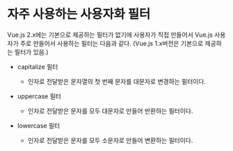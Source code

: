 # 자주 사용하는 사용자화 필터
Vue.js 2.x에는 기본으로 제공하는 필터가 없기에 사용자가 직접 만들어서 
Vue.js 사용자가 주로 만들어서 사용하는 필터는 다음과 같다. (Vue.js 1.x버전은 기본으로 제공하는 필터가 있음.)

- capitalize 필터
    - 인자로 전달받은 문자열의 첫 번째 문자를 대문자로 변경하는 필터이다.

- uppercase 필터
    - 인자로 전달받은 문자를 모두 대문자로 만들어 반환하는 필터이다.

- lowercase 필터
    - 인자로 전달받은 문자를 모두 소문자로 만들어 변환하는 필터이다.
    